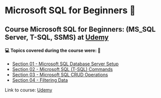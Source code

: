 # Microsoft SQL for Beginners :game_die:

## Course Microsoft SQL for Beginners: (MS_SQL Server, T-SQL, SSMS) at [Udemy](https://www.udemy.com/course/microsoft-sql-for-beginners-ms-sql-servert-sql-ssms/)

#### :computer: Topics covered during the course were: :rocket:
- [Section 01 - Microsoft SQL Database Server Setup](https://github.com/romulovieira777/Microsoft_SQL_for_Beginners/tree/main/Section%2001%20-%20Microsoft%20SQL%20Database%20Server%20Setup)
- [Section 02 - Microsoft SQL (T-SQL) Commands](https://github.com/romulovieira777/Microsoft_SQL_for_Beginners/tree/main/Section%2002%20-%20Microsoft%20SQL%20(T-SQL)%20Commands)
- [Section 03 - Microsoft SQL CRUD Operations](https://github.com/romulovieira777/Microsoft_SQL_for_Beginners/tree/main/Section%2003%20-%20Microsoft%20SQL%20CRUD%20Operations)
- [Section 04 - Filtering Data](https://github.com/romulovieira777/Microsoft_SQL_for_Beginners/tree/main/Section%2004%20-%20Filtering%20Data)

Link to course: [Udemy](https://www.udemy.com/course/microsoft-sql-for-beginners-ms-sql-servert-sql-ssms/)
